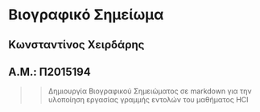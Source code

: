# Βιογραφικό Σημείωμα

## Κωνσταντίνος Χειρδάρης
## Α.Μ.: Π2015194

>> Δημιουργία Βιογραφικού Σημειώματος σε markdown για την υλοποίηση εργασίας γραμμής εντολών του μαθήματος HCI
